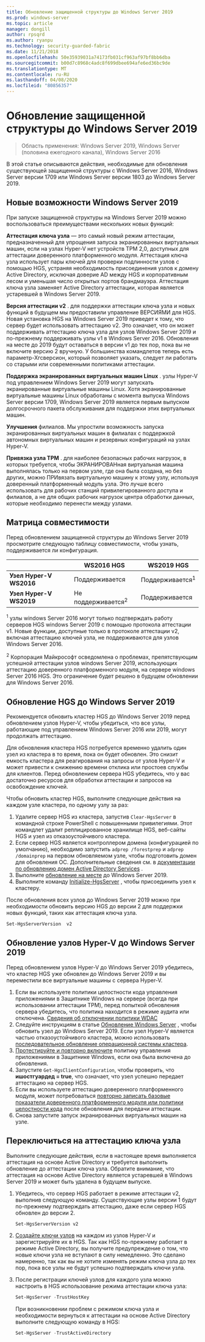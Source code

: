 ```yaml
---
title: Обновление защищенной структуры до Windows Server 2019
ms.prod: windows-server
ms.topic: article
manager: dongill
author: rpsqrd
ms.author: ryanpu
ms.technology: security-guarded-fabric
ms.date: 11/21/2018
ms.openlocfilehash: 50e35939031a74173fb031cf963af97bf8bb6dba
ms.sourcegitcommit: b00d7c8968c4adc8f699dbee694afe6ed36bc9de
ms.translationtype: MT
ms.contentlocale: ru-RU
ms.lasthandoff: 04/08/2020
ms.locfileid: "80856357"
---
```

# <a name="upgrade-a-guarded-fabric-to-windows-server-2019"></a>Обновление защищенной структуры до Windows Server 2019

> Область применения: Windows Server 2019, Windows Server (половина ежегодного канала), Windows Server 2016

В этой статье описываются действия, необходимые для обновления существующей защищенной структуры с Windows Server 2016, Windows Server версии 1709 или Windows Server версии 1803 до Windows Server 2019.

## <a name="whats-new-in-windows-server-2019"></a>Новые возможности Windows Server 2019

При запуске защищенной структуры на Windows Server 2019 можно воспользоваться преимуществами нескольких новых функций:

**Аттестация ключа узла** — это самый новый режим аттестации, предназначенный для упрощения запуска экранированных виртуальных машин, если на узлах Hyper-V нет устройств TPM 2,0, доступных для аттестации доверенного платформенного модуля. Аттестация ключа узла использует пары ключей для проверки подлинности узлов с помощью HGS, устраняя необходимость присоединения узлов к домену Active Directory, исключая доверие AD между HGS и корпоративным лесом и уменьшая число открытых портов брандмауэра. Аттестация ключа узла заменяет Active Directory аттестации, которая является устаревшей в Windows Server 2019.

**Версия аттестации v2** . для поддержки аттестации ключа узла и новых функций в будущем мы предоставили управление ВЕРСИЯМИ для HGS. Новая установка HGS на Windows Server 2019 приведет к тому, что сервер будет использовать аттестацию v2. Это означает, что он может поддерживать аттестацию ключа узла для узлов Windows Server 2019 и по-прежнему поддерживать узлы v1 в Windows Server 2016. Обновления на месте до 2019 будут оставаться в версии v1 до тех пор, пока вы не включите версию 2 вручную. У большинства командлетов теперь есть параметр-Хгсверсион, который позволяет указать, следует ли работать со старыми или современными политиками аттестации.

**Поддержка экранированных виртуальных машин Linux** . узлы Hyper-V под управлением Windows Server 2019 могут запускать экранированные виртуальные машины Linux. Хотя экранированные виртуальные машины Linux обработаны с момента выпуска Windows Server версии 1709, Windows Server 2019 является первым выпуском долгосрочного пакета обслуживания для поддержки этих виртуальных машин.

**Улучшения** филиалов. Мы упростили возможность запуска экранированных виртуальных машин в филиалах с поддержкой автономных виртуальных машин и резервных конфигураций на узлах Hyper-V.

**Привязка узла TPM** . для наиболее безопасных рабочих нагрузок, в которых требуется, чтобы ЭКРАНИРОВАНная виртуальная машина выполнялась только на первом узле, где она была создана, но без других, можно ПРИвязать виртуальную машину к этому узлу, используя доверенный платформенный модуль узла. Это лучше всего использовать для рабочих станций привилегированного доступа и филиалов, а не для общих рабочих нагрузок центра обработки данных, которые необходимо перенести между узлами.

## <a name="compatibility-matrix"></a>Матрица совместимости

Перед обновлением защищенной структуры до Windows Server 2019 просмотрите следующую таблицу совместимости, чтобы узнать, поддерживается ли конфигурация.

|  | WS2016 HGS | WS2019 HGS|
|---|---|---|
|**Узел Hyper-V WS2016** | Поддерживается | Поддерживается<sup>1</sup>|
|**Узел Hyper-V WS2019** | Не поддерживается<sup>2</sup> | Поддерживается|

<sup>1</sup> узлы windows Server 2016 могут только подтверждать работу серверов HGS windows Server 2019 с помощью протокола аттестации v1. Новые функции, доступные только в протоколе аттестации v2, включая аттестацию ключей узла, не поддерживаются для узлов Windows Server 2016.

<sup>2</sup> Корпорация Майкрософт осведомлена о проблемах, препятствующим успешной аттестации узлов windows Server 2019, использующих аттестацию доверенного платформенного модуля, на сервере windows Server 2016 HGS. Это ограничение будет решено в будущем обновлении для Windows Server 2016.

## <a name="upgrade-hgs-to-windows-server-2019"></a>Обновление HGS до Windows Server 2019

Рекомендуется обновить кластер HGS до Windows Server 2019 перед обновлением узлов Hyper-V, чтобы убедиться, что все узлы, работающие под управлением Windows Server 2016 или 2019, могут продолжать аттестацию.

Для обновления кластера HGS потребуется временно удалить один узел из кластера в то время, пока он будет обновлен. Это снизит емкость кластера для реагирования на запросы от узлов Hyper-V и может привести к снижению времени отклика или простоев службы для клиентов. Перед обновлением сервера HGS убедитесь, что у вас достаточно ресурсов для обработки аттестации и запросов на освобождение ключей.

Чтобы обновить кластер HGS, выполните следующие действия на каждом узле кластера, по одному узлу за раз:

1.  Удалите сервер HGS из кластера, запустив `Clear-HgsServer` в командной строке PowerShell с повышенными привилегиями. Этот командлет удалит реплицированное хранилище HGS, веб-сайты HGS и узел из отказоустойчивого кластера.
2.  Если сервер HGS является контроллером домена (конфигурацией по умолчанию), необходимо запустить `adprep /forestprep` и `adprep /domainprep` на первом обновляемом узле, чтобы подготовить домен для обновления ОС. Дополнительные сведения см. в [документации по обновлению домен Active Directory Services](https://docs.microsoft.com/windows-server/identity/ad-ds/deploy/upgrade-domain-controllers#supported-in-place-upgrade-paths) .
3.  Выполните [обновление на месте](../../get-started-19/install-upgrade-migrate-19.md) до Windows Server 2019.
4.  Выполните команду [Initialize-HgsServer](guarded-fabric-configure-additional-hgs-nodes.md) , чтобы присоединить узел к кластеру.

После обновления всех узлов до Windows Server 2019 можно при необходимости обновить версию HGS до версии 2 для поддержки новых функций, таких как аттестация ключа узла.

```powershell
Set-HgsServerVersion  v2
```

## <a name="upgrade-hyper-v-hosts-to-windows-server-2019"></a>Обновление узлов Hyper-V до Windows Server 2019

Перед обновлением узлов Hyper-V до Windows Server 2019 убедитесь, что кластер HGS уже обновлен до Windows Server 2019 и вы переместили все виртуальные машины с сервера Hyper-V.

1.  Если вы используете политики целостности кода управления приложениями в Защитнике Windows на сервере (всегда при использовании аттестации TPM), перед попыткой обновления сервера убедитесь, что политика находится в режиме аудита или отключена. [Сведения об отключении политики WDAC](https://docs.microsoft.com/windows/security/threat-protection/windows-defender-application-control/disable-windows-defender-application-control-policies)
2.  Следуйте инструкциям в статье [Обновление Windows Server](../../upgrade/upgrade-overview.md) , чтобы обновить узел до Windows Server 2019. Если узел Hyper-V является частью отказоустойчивого кластера, можно использовать [последовательное обновление операционной системы кластера](../../failover-clustering/Cluster-Operating-System-Rolling-Upgrade.md).
3.  [Протестируйте и повторно включите](https://docs.microsoft.com/windows/security/threat-protection/windows-defender-application-control/audit-windows-defender-application-control-policies) политику управления приложениями в Защитнике Windows, если она была включена до обновления.
4.  Запустите `Get-HgsClientConfiguration`, чтобы проверить, что **ишостгуардед = true**, что означает, что узел успешно передает аттестацию на сервер HGS.
5.  Если вы используете аттестацию доверенного платформенного модуля, может потребоваться [повторно записать базовые показатели доверенного платформенного модуля или политики целостности кода](guarded-fabric-add-host-information-for-tpm-trusted-attestation.md) после обновления для передачи аттестации.
6.  Снова запустите запуск экранированных виртуальных машин на узле.

## <a name="switch-to-host-key-attestation"></a>Переключиться на аттестацию ключа узла

Выполните следующие действия, если в настоящее время выполняется аттестация на основе Active Directory и требуется выполнить обновление до аттестации ключа узла. Обратите внимание, что аттестация на основе Active Directory является устаревшей в Windows Server 2019 и может быть удалена в будущем выпуске.

1.  Убедитесь, что сервер HGS работает в режиме аттестации v2, выполнив следующую команду. Существующие узлы версии 1 будут по-прежнему подтверждать аттестацию, даже если сервер HGS обновлен до версии 2.

    ```powershell
    Set-HgsServerVersion v2
    ```

2.  [Создайте ключи узлов](guarded-fabric-create-host-key.md) на каждом из узлов Hyper-V и зарегистрируйте их в HGS. Так как HGS по-прежнему работает в режиме Active Directory, вы получите предупреждение о том, что новые ключи узла не вступают в силу немедленно. Это сделано намеренно, так как вы не хотите изменять режим ключа узла до тех пор, пока все узлы не будут успешно подтверждать ключи узла.

3.  После регистрации ключей узлов для каждого узла можно настроить в HGS использование режима аттестации ключа узла:

    ```powershell
    Set-HgsServer -TrustHostKey
    ```

    При возникновении проблем с режимом ключа узла и необходимости вернуться к аттестации на основе Active Directory выполните следующую команду в HGS:

    ```powershell
    Set-HgsServer -TrustActiveDirectory
    ```